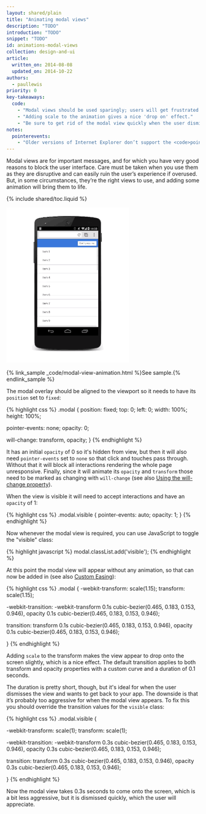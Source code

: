 ```yaml
---
layout: shared/plain
title: "Animating modal views"
description: "TODO"
introduction: "TODO"
snippet: "TODO"
id: animations-modal-views
collection: design-and-ui
article:
  written_on: 2014-08-08
  updated_on: 2014-10-22
authors:
  - paullewis
priority: 0
key-takeaways:
  code:
    - "Modal views should be used sparingly; users will get frustrated if you interrupt their experience unnecessarily."
    - "Adding scale to the animation gives a nice 'drop on' effect."
    - "Be sure to get rid of the modal view quickly when the user dismisses it, but you should bring it on to screen a little more slowly so it doesn't surprise the user."
notes:
  pointerevents:
    - "Older versions of Internet Explorer don’t support the <code>pointer-event</code> property, so for those browsers you will have to manually toggle the display property. The downside there is that it takes a frame for the change to “take hold,” so you must then use a requestAnimationFrame callback to start the animation. If you don’t wait a frame then the modal overlay will simply appear."
---
```


<div class="intro">
  Modal views are for important messages, and for which you have very good 
  reasons to block the user interface. Care must be taken when you use them as 
  they are disruptive and can easily ruin the user’s experience if overused. 
  But, in some circumstances, they’re the right views to use, and adding some 
  animation will bring them to life.
</div>

{% include shared/toc.liquid %}

<img src="imgs/gifs/dont-press.gif" alt="Animating a modal view." />

{% link_sample _code/modal-view-animation.html %}See sample.{% endlink_sample %}

The modal overlay should be aligned to the viewport so it needs to have its `position` set to `fixed`:

{% highlight css %}
.modal {
  position: fixed;
  top: 0;
  left: 0;
  width: 100%;
  height: 100%;

  pointer-events: none;
  opacity: 0;

  will-change: transform, opacity;
}
{% endhighlight %}

It has an initial `opacity` of 0 so it's hidden from view, but then it will also need `pointer-events` set to `none` so that click and touches pass through. Without that it will block all interactions rendering the whole page unresponsive. Finally, since it will animate its `opacity` and `transform` those need to be marked as changing with `will-change` (see also [Using the will-change property]({{site.fundamentals}}/look-and-feel/animations/animations-and-performance.html#using-the-will-change-property)).

When the view is visible it will need to accept interactions and have an `opacity` of 1:

{% highlight css %}
.modal.visible {
  pointer-events: auto;
  opacity: 1;
}
{% endhighlight %}

Now whenever the modal view is required, you can use JavaScript to toggle the "visible" class:

{% highlight javascript %}
modal.classList.add('visible');
{% endhighlight %}

At this point the modal view will appear without any animation, so that can now be added in
(see also [Custom Easing]({{site.fundamentals}}/look-and-feel/animations/custom-easing.html)):

{% highlight css %}
.modal {
  -webkit-transform: scale(1.15);
  transform: scale(1.15);

  -webkit-transition:
    -webkit-transform 0.1s cubic-bezier(0.465, 0.183, 0.153, 0.946),
    opacity 0.1s cubic-bezier(0.465, 0.183, 0.153, 0.946);

  transition:
    transform 0.1s cubic-bezier(0.465, 0.183, 0.153, 0.946),
    opacity 0.1s cubic-bezier(0.465, 0.183, 0.153, 0.946);

}
{% endhighlight %}

Adding `scale` to the transform makes the view appear to drop onto the screen slightly, which is a nice effect. The default transition applies to both transform and opacity properties with a custom curve and a duration of 0.1 seconds.

The duration is pretty short, though, but it's ideal for when the user dismisses the view and wants to get back to your app. The downside is that it’s probably too aggressive for when the modal view appears. To fix this you should override the transition values for the `visible` class:

{% highlight css %}
.modal.visible {

  -webkit-transform: scale(1);
  transform: scale(1);

  -webkit-transition:
    -webkit-transform 0.3s cubic-bezier(0.465, 0.183, 0.153, 0.946),
    opacity 0.3s cubic-bezier(0.465, 0.183, 0.153, 0.946);

  transition:
    transform 0.3s cubic-bezier(0.465, 0.183, 0.153, 0.946),
    opacity 0.3s cubic-bezier(0.465, 0.183, 0.153, 0.946);

}
{% endhighlight %}

Now the modal view takes 0.3s seconds to come onto the screen, which is a bit less aggressive, but it is dismissed quickly, which the user will appreciate.
